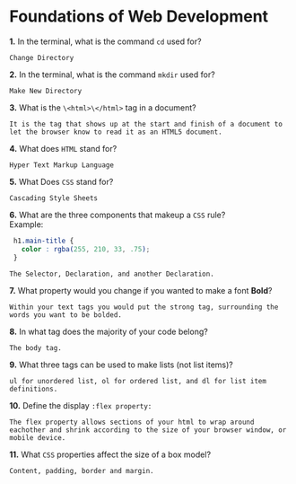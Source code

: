 # Foundations of Web Development

**1.** In the terminal, what is the command `cd` used for?
<!-- enter you answer in the space below -->
```
Change Directory
```

**2.** In the terminal, what is the command `mkdir` used for?
<!-- enter you answer in the space below -->
```
Make New Directory
```

**3.** What is the `\<html>\</html>` tag in a document?
<!-- enter you answer in the space below -->
```
It is the tag that shows up at the start and finish of a document to let the browser know to read it as an HTML5 document.
```

**4.** What does `HTML` stand for?
<!-- enter you answer in the space below -->
```
Hyper Text Markup Language
```

**5.** What Does `CSS` stand for?
<!-- enter you answer in the space below -->
```
Cascading Style Sheets
```

**6.** What are the three components that makeup a `CSS` rule? <br> Example:
```css
 h1.main-title {
   color : rgba(255, 210, 33, .75);
 }
```
<!-- enter you answer in the space below -->
```
The Selector, Declaration, and another Declaration.
```

**7.** What property would you change if you wanted to make a font **Bold**?
<!-- enter you answer in the space below -->
```
Within your text tags you would put the strong tag, surrounding the words you want to be bolded.
```

**8.** In what tag does the majority of your code belong?
<!-- enter you answer in the space below -->
```
The body tag.
```

**9.** What three tags can be used to make lists (not list items)?
<!-- enter you answer in the space below -->
```
ul for unordered list, ol for ordered list, and dl for list item definitions. 
```

**10.** Define the display `:flex property:`
<!-- enter you answer in the space below -->
```
The flex property allows sections of your html to wrap around eachother and shrink according to the size of your browser window, or mobile device. 
```

**11.** What `CSS` properties affect the size of a box model?
<!-- enter you answer in the space below -->
```
Content, padding, border and margin. 
```
